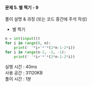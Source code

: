 #### 문제 5. 별 찍기 - 9

풀이 설명 & 과정 (또는 코드 중간에 주석 작성)
- 별 찍기

```python
n = int(input())
for i in range(0, n):
    print(' '*i+'*'*(2*n-1-2*i))
for i in range(n-2, -1, -1):
    print(' '*i+'*'*(2*n-1-2*i))
```

실행 시간 : 40ms  
사용 공간 : 31120KB  
풀이 시간 : 1분
